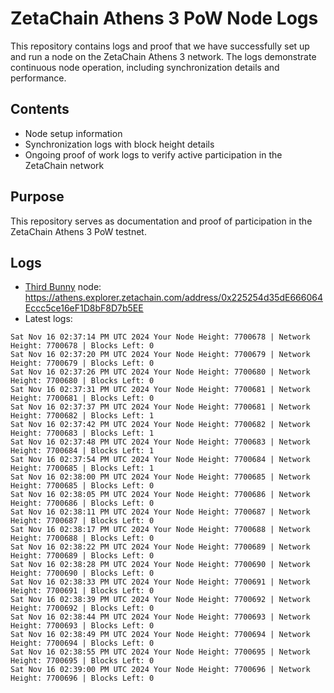# ZetaChain Athens 3 PoW Node Logs
This repository contains logs and proof that we have successfully set up and run a node on the ZetaChain Athens 3 network. The logs demonstrate continuous node operation, including synchronization details and performance.

## Contents
- Node setup information
- Synchronization logs with block height details
- Ongoing proof of work logs to verify active participation in the ZetaChain network

## Purpose
This repository serves as documentation and proof of participation in the ZetaChain Athens 3 PoW testnet.

## Logs

- [Third Bunny](https://thirdbunny.xyz/) node: https://athens.explorer.zetachain.com/address/0x225254d35dE666064Eccc5ce16eF1D8bF8D7b5EE
- Latest logs:
```
Sat Nov 16 02:37:14 PM UTC 2024 Your Node Height: 7700678 | Network Height: 7700678 | Blocks Left: 0
Sat Nov 16 02:37:20 PM UTC 2024 Your Node Height: 7700679 | Network Height: 7700679 | Blocks Left: 0
Sat Nov 16 02:37:26 PM UTC 2024 Your Node Height: 7700680 | Network Height: 7700680 | Blocks Left: 0
Sat Nov 16 02:37:31 PM UTC 2024 Your Node Height: 7700681 | Network Height: 7700681 | Blocks Left: 0
Sat Nov 16 02:37:37 PM UTC 2024 Your Node Height: 7700681 | Network Height: 7700682 | Blocks Left: 1
Sat Nov 16 02:37:42 PM UTC 2024 Your Node Height: 7700682 | Network Height: 7700683 | Blocks Left: 1
Sat Nov 16 02:37:48 PM UTC 2024 Your Node Height: 7700683 | Network Height: 7700684 | Blocks Left: 1
Sat Nov 16 02:37:54 PM UTC 2024 Your Node Height: 7700684 | Network Height: 7700685 | Blocks Left: 1
Sat Nov 16 02:38:00 PM UTC 2024 Your Node Height: 7700685 | Network Height: 7700685 | Blocks Left: 0
Sat Nov 16 02:38:05 PM UTC 2024 Your Node Height: 7700686 | Network Height: 7700686 | Blocks Left: 0
Sat Nov 16 02:38:11 PM UTC 2024 Your Node Height: 7700687 | Network Height: 7700687 | Blocks Left: 0
Sat Nov 16 02:38:17 PM UTC 2024 Your Node Height: 7700688 | Network Height: 7700688 | Blocks Left: 0
Sat Nov 16 02:38:22 PM UTC 2024 Your Node Height: 7700689 | Network Height: 7700689 | Blocks Left: 0
Sat Nov 16 02:38:28 PM UTC 2024 Your Node Height: 7700690 | Network Height: 7700690 | Blocks Left: 0
Sat Nov 16 02:38:33 PM UTC 2024 Your Node Height: 7700691 | Network Height: 7700691 | Blocks Left: 0
Sat Nov 16 02:38:39 PM UTC 2024 Your Node Height: 7700692 | Network Height: 7700692 | Blocks Left: 0
Sat Nov 16 02:38:44 PM UTC 2024 Your Node Height: 7700693 | Network Height: 7700693 | Blocks Left: 0
Sat Nov 16 02:38:49 PM UTC 2024 Your Node Height: 7700694 | Network Height: 7700694 | Blocks Left: 0
Sat Nov 16 02:38:55 PM UTC 2024 Your Node Height: 7700695 | Network Height: 7700695 | Blocks Left: 0
Sat Nov 16 02:39:00 PM UTC 2024 Your Node Height: 7700696 | Network Height: 7700696 | Blocks Left: 0
```
